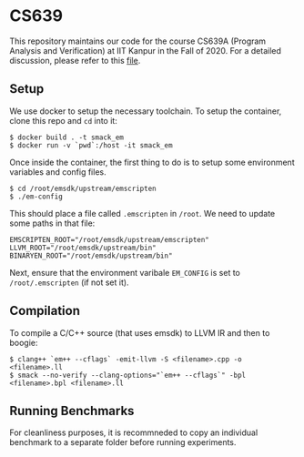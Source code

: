 # CS639

This repository maintains our code for the course CS639A (Program Analysis and Verification) at IIT Kanpur in the Fall of 2020. For a detailed discussion, please refer to this [file](https://github.com/yugeshk/CS639/blob/master/CS639-report_170203_170830.pdf).

## Setup

We use docker to setup the necessary toolchain. To setup the container, clone this repo and `cd` into it:
```
$ docker build . -t smack_em
$ docker run -v `pwd`:/host -it smack_em
```

Once inside the container, the first thing to do is to setup some environment variables and config files.
```
$ cd /root/emsdk/upstream/emscripten
$ ./em-config
```
This should place a file called `.emscripten` in `/root`. We need to update some paths in that file:
```
EMSCRIPTEN_ROOT="/root/emsdk/upstream/emscripten"
LLVM_ROOT="/root/emsdk/upstream/bin"
BINARYEN_ROOT="/root/emsdk/upstream/bin"
```

Next, ensure that the environment varibale `EM_CONFIG` is set to `/root/.emscripten` (if not set it).


## Compilation

To compile a C/C++ source (that uses emsdk) to LLVM IR and then to boogie:
```
$ clang++ `em++ --cflags` -emit-llvm -S <filename>.cpp -o <filename>.ll
$ smack --no-verify --clang-options="`em++ --cflags`" -bpl <filename>.bpl <filename>.ll
```

## Running Benchmarks

For cleanliness purposes, it is recommneded to copy an individual benchmark to a separate folder before running experiments.